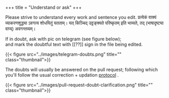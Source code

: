 +++
title = "Understand or ask"
+++

Please strive to understand every work and sentence you edit.  प्रत्येकं वाक्यं व्याकरणशुद्ध्या ऽवगत्य शोधयितुं यतताम्। यत् किञ्चिद् उट्टङ्क्यते परिष्कृतम् इति भाव्यते, तद् (भाषादृष्ट्या वाप्य्) अवगन्तव्यम्।

If in doubt, ask with pic on telegram (see figure below);  
and mark the doubtful text with [[??]] sign in the file being edited. 

{{< figure src="../images/telegram-doubts.png" title="" class="thumbnail">}}

The doubts will usually be answered on the pull request; following which you'll follow the usual correction + updation [protocol](/content/groups/dyuganga/projects/text/git-workflow/5_sUchita-doSha-parihAra-prativachane.md) .

{{< figure src="../images/pull-request-doubt-clarification.png" title="" class="thumbnail">}}

